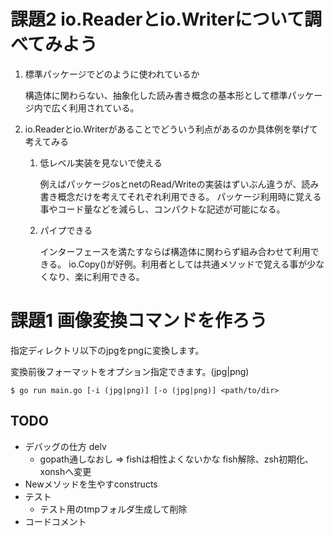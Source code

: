 # 課題2 io.Readerとio.Writerについて調べてみよう
1. 標準パッケージでどのように使われているか

    構造体に関わらない、抽象化した読み書き概念の基本形として標準パッケージ内で広く利用されている。

2. io.Readerとio.Writerがあることでどういう利点があるのか具体例を挙げて考えてみる

    1. 低レベル実装を見ないで使える

        例えばパッケージosとnetのRead/Writeの実装はずいぶん違うが、読み書き概念だけを考えてそれぞれ利用できる。
        パッケージ利用時に覚える事やコード量などを減らし、コンパクトな記述が可能になる。

    2. パイプできる

        インターフェースを満たすならば構造体に関わらず組み合わせて利用できる。
        io.Copy()が好例。利用者としては共通メソッドで覚える事が少なくなり、楽に利用できる。


# 課題1 画像変換コマンドを作ろう

指定ディレクトリ以下のjpgをpngに変換します。

変換前後フォーマットをオプション指定できます。(jpg|png)

```
$ go run main.go [-i (jpg|png)] [-o (jpg|png)] <path/to/dir>
```

## TODO
- デバッグの仕方 delv
    - gopath通しなおし => fishは相性よくないかな fish解除、zsh初期化、xonshへ変更
- Newメソッドを生やすconstructs
- テスト
    - テスト用のtmpフォルダ生成して削除
- コードコメント
